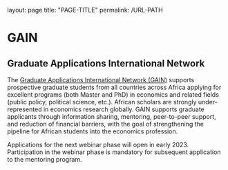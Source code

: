 layout: page
title: "PAGE-TITLE"
permalink: /URL-PATH

# GAIN
## Graduate Applications International Network

The [Graduate Applications International Network (GAIN)](https://gain-network.net) supports prospective graduate students from all countries across Africa applying for excellent programs (both Master and PhD) in economics and related fields (public policy, political science, etc.). African scholars are strongly under-represented in economics research globally. GAIN supports graduate applicants through information sharing, mentoring, peer-to-peer support, and reduction of financial barriers, with the goal of strengthening the pipeline for African students into the economics profession.

Applications for the next webinar phase will open in early 2023. Participation in the webinar phase is mandatory for subsequent application to the mentoring program.
